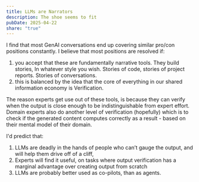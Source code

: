 ```yaml
---
title: LLMs are Narrators
description: The shoe seems to fit
pubDate: 2025-04-22
share: "true"
---
```

I find that most GenAI conversations end up covering similar pro/con positions constantly. I believe that most positions are resolved if:
1) you accept that these are fundamentally narrative tools. They build stories, In whatever style you wish. Stories of code, stories of project reports. Stories of conversations.
2) this is balanced by the idea that the core of everything in our shared information economy is Verification. 

The reason experts get use out of these tools, is because they can verify when the output is close enough to be indistinguishable from expert effort. Domain experts also do another level of verification (hopefully) which is to check if the generated content computes correctly as a result - based on their mental model of their domain. 

I'd predict that:
1) LLMs are deadly in the hands of people who can’t gauge the output, and will help them drive off of a cliff,
2) Experts will find it useful, on tasks where output verification has a marginal  advantage over creating output from scratch
3) LLMs are probably better used as co-pilots, than as agents.